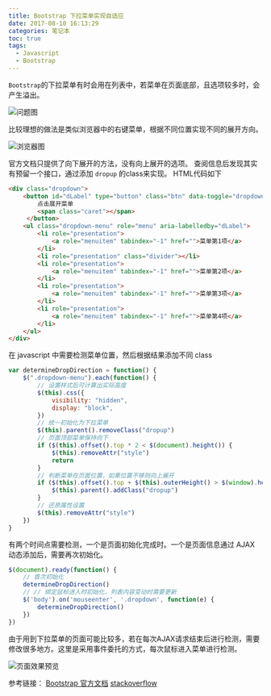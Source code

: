 ```yaml
---
title: Bootstrap 下拉菜单实现自适应
date: 2017-08-10 16:13:29
categories: 笔记本
toc: true
tags:
  - Javascript
  - Bootstrap
---
```


`Bootstrap`的下拉菜单有时会用在列表中，若菜单在页面底部，且选项较多时，会产生溢出。

![问题图](http://oih6hf7qs.bkt.clouddn.com/blog/20170810-164757127.png)

比较理想的做法是类似浏览器中的右键菜单，根据不同位置实现不同的展开方向。

![浏览器图](http://oih6hf7qs.bkt.clouddn.com/blog/20170810-164849596.png)

官方文档只提供了向下展开的方法，没有向上展开的选项。
查阅信息后发现其实有预留一个接口，通过添加 `dropup` 的class来实现。
HTML代码如下

```html
<div class="dropdown">
    <button id="dLabel" type="button" class="btn" data-toggle="dropdown" aria-haspopup="true" aria-expanded="false">
        点击展开菜单
        <span class="caret"></span>
     </button>
    <ul class="dropdown-menu" role="menu" aria-labelledby="dLabel">
        <li role="presentation">
            <a role="menuitem" tabindex="-1" href="">菜单第1项</a>
        </li>
        <li role="presentation" class="divider"></li>
        <li role="presentation">
            <a role="menuitem" tabindex="-1" href="">菜单第2项</a>
        </li>
        <li role="presentation">
            <a role="menuitem" tabindex="-1" href="">菜单第3项</a>
        </li>
        <li role="presentation">
            <a role="menuitem" tabindex="-1" href="">菜单第4项</a>
        </li>
    </ul>
</div>
```

在 javascript 中需要检测菜单位置，然后根据结果添加不同 class

```javascript
var determineDropDirection = function() {
    $(".dropdown-menu").each(function() {
        // 设置样式后可计算出实际高度
        $(this).css({
            visibility: "hidden",
            display: "block",
        })
        // 统一初始化为下拉菜单
        $(this).parent().removeClass("dropup")
        // 页面顶部菜单保持向下
        if ($(this).offset().top * 2 < $(document).height()) {
            $(this).removeAttr("style")
            return
        }
        // 判断菜单在页面位置，如果位置不够则向上展开
        if ($(this).offset().top + $(this).outerHeight() > $(window).height() + $(window).scrollTop()) {
            $(this).parent().addClass("dropup")
        }
        // 还原属性设置
        $(this).removeAttr("style")
    })
}
```

有两个时间点需要检测，一个是页面初始化完成时。一个是页面信息通过 AJAX 动态添加后，需要再次初始化。

```javascript
$(document).ready(function() {
    // 首次初始化
    determineDropDirection()
    // // 绑定鼠标进入时初始化，列表内容变动时需要更新
    $('body').on('mouseenter', '.dropdown', function(e) {
        determineDropDirection()
    })
})
```

由于用到下拉菜单的页面可能比较多，若在每次AJAX请求结束后进行检测，需要修改很多地方。这里是采用事件委托的方式，每次鼠标进入菜单进行检测。

![页面效果预览](http://oih6hf7qs.bkt.clouddn.com/blog/20170810-164936046.png)

参考链接：
[Bootstrap 官方文档](http://getbootstrap.com/javascript/#dropdowns)
[stackoverflow](https://stackoverflow.com/questions/32746598/bootstrap-dropdown-list-position-up-bottom-based-on-document-height)
